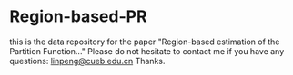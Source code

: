 # Region-based-PR
this is the data repository for the paper "Region-based estimation of the Partition Function..."
Please do not hesitate to contact me if you have any questions: linpeng@cueb.edu.cn 
Thanks.
